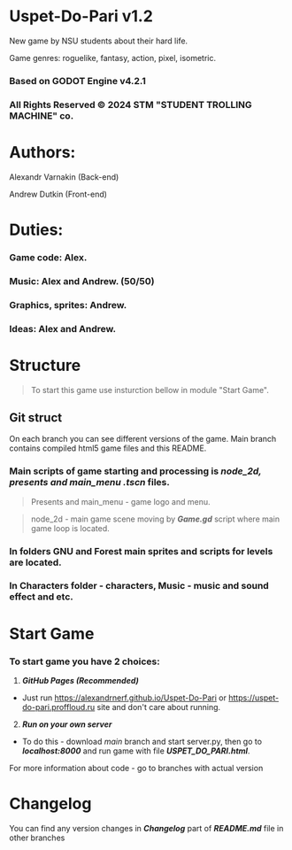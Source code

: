 # Uspet-Do-Pari v1.2


New game by NSU students about their hard life.

Game genres: roguelike, fantasy, action, pixel, isometric.

### Based on GODOT Engine v4.2.1


### All Rights Reserved © 2024 STM "STUDENT TROLLING MACHINE" co. 


# Authors: 

Alexandr Varnakin (Back-end)

Andrew Dutkin (Front-end)

# Duties:

### Game code: Alex.

###  Music: Alex and Andrew. (50/50)

### Graphics, sprites: Andrew.

### Ideas: Alex and Andrew.

# Structure

> To start this game use insturction bellow in module "Start Game".

## Git struct 

On each branch you can see different versions of the game. Main branch contains compiled html5 game files and this README. 

### Main scripts of game starting and processing is ***node_2d, presents and main_menu .tscn*** files. 

> Presents and main_menu - game logo and menu.

> node_2d - main game scene moving by ***Game.gd*** script where main game loop is located.

### In folders GNU and Forest main sprites and scripts for levels are located.

### In Characters folder - characters, Music - music and sound effect and etc.

# Start Game

### To start game you have 2 choices:

1. ***GitHub Pages (Recommended)***
- Just run https://alexandrnerf.github.io/Uspet-Do-Pari or https://uspet-do-pari.proffloud.ru site and don't care about running.

2. ***Run on your own server***
- To do this - download _main_ branch and start server.py, then go to ***localhost:8000*** and run game with file ***USPET_DO_PARI.html***.

For more information about code - go to branches with actual version

# Changelog
You can find any version changes in ***Changelog*** part of ***README.md*** file in other branches
